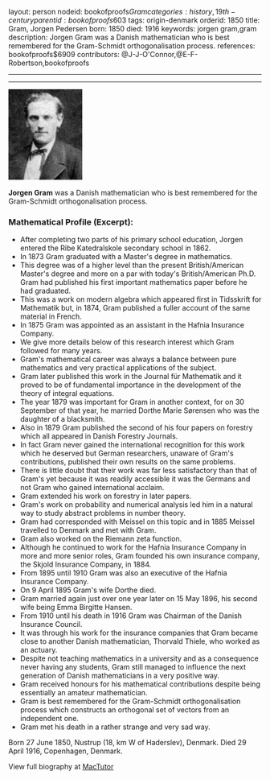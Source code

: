 layout: person
nodeid: bookofproofs$Gram
categories: history,19th-century
parentid: bookofproofs$603
tags: origin-denmark
orderid: 1850
title: Gram, Jorgen Pedersen
born: 1850
died: 1916
keywords: jorgen gram,gram
description: Jorgen Gram was a Danish mathematician who is best remembered for the Gram-Schmidt orthogonalisation process.
references: bookofproofs$6909
contributors: @J-J-O'Connor,@E-F-Robertson,bookofproofs

---



---

![Gram.jpg](https://github.com/bookofproofs/bookofproofs.github.io/blob/main/_sources/_assets/images/portraits/Gram.jpg?raw=true)

**Jorgen Gram** was a Danish mathematician who is best remembered for the Gram-Schmidt orthogonalisation process.

### Mathematical Profile (Excerpt):
* After completing two parts of his primary school education, Jorgen entered the Ribe Katedralskole secondary school in 1862.
* In 1873 Gram graduated with a Master's degree in mathematics.
* This degree was of a higher level than the present British/American Master's degree and more on a par with today's British/American Ph.D. Gram had published his first important mathematics paper before he had graduated.
* This was a work on modern algebra which appeared first in Tidsskrift for Mathematik but, in 1874, Gram published a fuller account of the same material in French.
* In 1875 Gram was appointed as an assistant in the Hafnia Insurance Company.
* We give more details below of this research interest which Gram followed for many years.
* Gram's mathematical career was always a balance between pure mathematics and very practical applications of the subject.
* Gram later published this work in the Journal für Mathematik and it proved to be of fundamental importance in the development of the theory of integral equations.
* The year 1879 was important for Gram in another context, for on 30 September of that year, he married Dorthe Marie Sørensen who was the daughter of a blacksmith.
* Also in 1879 Gram published the second of his four papers on forestry which all appeared in Danish Forestry Journals.
* In fact Gram never gained the international recognition for this work which he deserved but German researchers, unaware of Gram's contributions, published their own results on the same problems.
* There is little doubt that their work was far less satisfactory than that of Gram's yet because it was readily accessible it was the Germans and not Gram who gained international acclaim.
* Gram extended his work on forestry in later papers.
* Gram's work on probability and numerical analysis led him in a natural way to study abstract problems in number theory.
* Gram had corresponded with Meissel on this topic and in 1885 Meissel travelled to Denmark and met with Gram.
* Gram also worked on the Riemann zeta function.
* Although he continued to work for the Hafnia Insurance Company in more and more senior roles, Gram founded his own insurance company, the Skjold Insurance Company, in 1884.
* From 1895 until 1910 Gram was also an executive of the Hafnia Insurance Company.
* On 9 April 1895 Gram's wife Dorthe died.
* Gram married again just over one year later on 15 May 1896, his second wife being Emma Birgitte Hansen.
* From 1910 until his death in 1916 Gram was Chairman of the Danish Insurance Council.
* It was through his work for the insurance companies that Gram became close to another Danish mathematician, Thorvald Thiele, who worked as an actuary.
* Despite not teaching mathematics in a university and as a consequence never having any students, Gram still managed to influence the next generation of Danish mathematicians in a very positive way.
* Gram received honours for his mathematical contributions despite being essentially an amateur mathematician.
* Gram is best remembered for the Gram-Schmidt orthogonalisation process which constructs an orthogonal set of vectors from an independent one.
* Gram met his death in a rather strange and very sad way.

Born 27 June 1850, Nustrup (18, km W of Haderslev), Denmark. Died 29 April 1916, Copenhagen, Denmark.

View full biography at [MacTutor](https://mathshistory.st-andrews.ac.uk/Biographies/Gram/)

